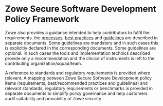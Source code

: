 # Zowe Secure Software Development Policy Framework

Zowe also provides a guidance intended to help contributors to fulfil the requirements. the [processes](Processes/processes.md), [best practices](./Best-Practices/best-practices.md) and [guidelines](./Guidelines/guidelines.md) are described in separate documents.
Some guidelines are mandatory and in such cases this is explicitly declared in the corresponding documents. Some guidelines are optional. In such cases the tools and implementation technics described provide only a recommendation and the choice of instruments is
left to the contributing organization/squad/team.

<span style="display: none">#TODO@PZA: Provide links to the BPs, Guidelines and other related documents.</span>

A reference to standards and regulatory requirements is provided where relevant.
A mapping between Zowe Secure Software Development policy items (requirements, best/recommended practices and guidelines)
and relevant standards, regulatory requirements or benchmarks is provided in separate documents to simplify policy governance and help customers
audit suitability and provability of Zowe security   
